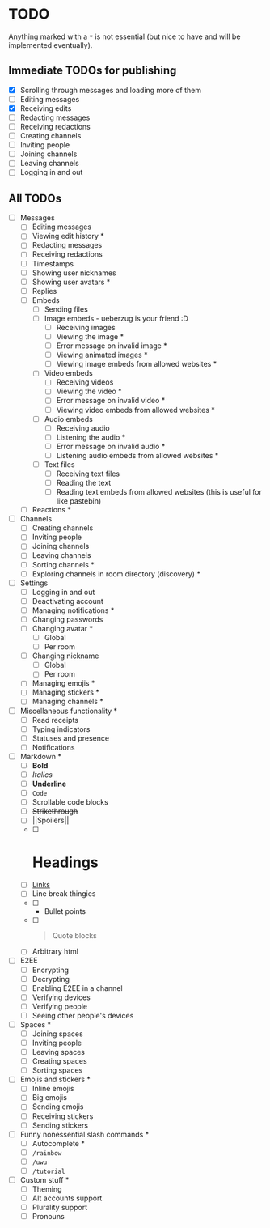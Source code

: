 # TODO
Anything marked with a `*` is not essential (but nice to have and will be implemented eventually).

## Immediate TODOs for publishing
 - [X] Scrolling through messages and loading more of them
 - [ ] Editing messages
 - [X] Receiving edits
 - [ ] Redacting messages
 - [ ] Receiving redactions
 - [ ] Creating channels
 - [ ] Inviting people
 - [ ] Joining channels
 - [ ] Leaving channels
 - [ ] Logging in and out

## All TODOs
 - [ ] Messages
     - [ ] Editing messages
     - [ ] Viewing edit history *
     - [ ] Redacting messages
     - [ ] Receiving redactions
     - [ ] Timestamps
     - [ ] Showing user nicknames
     - [ ] Showing user avatars *
     - [ ] Replies
     - [ ] Embeds
         - [ ] Sending files
         - [ ] Image embeds - ueberzug is your friend :D
             - [ ] Receiving images
             - [ ] Viewing the image *
             - [ ] Error message on invalid image *
             - [ ] Viewing animated images *
             - [ ] Viewing image embeds from allowed websites *
         - [ ] Video embeds
             - [ ] Receiving videos
             - [ ] Viewing the video *
             - [ ] Error message on invalid video *
             - [ ] Viewing video embeds from allowed websites *
         - [ ] Audio embeds
             - [ ] Receiving audio
             - [ ] Listening the audio *
             - [ ] Error message on invalid audio *
             - [ ] Listening audio embeds from allowed websites *
         - [ ] Text files
             - [ ] Receiving text files
             - [ ] Reading the text
             - [ ] Reading text embeds from allowed websites (this is useful for like pastebin)
     - [ ] Reactions *
 - [ ] Channels
     - [ ] Creating channels
     - [ ] Inviting people
     - [ ] Joining channels
     - [ ] Leaving channels
     - [ ] Sorting channels *
     - [ ] Exploring channels in room directory (discovery) *
 - [ ] Settings
     - [ ] Logging in and out
     - [ ] Deactivating account
     - [ ] Managing notifications *
     - [ ] Changing passwords
     - [ ] Changing avatar *
         - [ ] Global
         - [ ] Per room
     - [ ] Changing nickname
         - [ ] Global
         - [ ] Per room
     - [ ] Managing emojis *
     - [ ] Managing stickers *
     - [ ] Managing channels *
 - [ ] Miscellaneous functionality *
     - [ ] Read receipts
     - [ ] Typing indicators
     - [ ] Statuses and presence
     - [ ] Notifications
 - [ ] Markdown *
     - [ ] **Bold**
     - [ ] *Italics*
     - [ ] __Underline__
     - [ ] `Code`
     - [ ] Scrollable code blocks
     - [ ] ~~Strikethrough~~
     - [ ] ||Spoilers||
     - [ ] # Headings
     - [ ] [Links](https://lauwa.xyz)
     - [ ] Line break thingies
     - [ ]  - Bullet points
     - [ ] > Quote blocks
     - [ ] Arbitrary html
 - [ ] E2EE
     - [ ] Encrypting
     - [ ] Decrypting
     - [ ] Enabling E2EE in a channel
     - [ ] Verifying devices
     - [ ] Verifying people
     - [ ] Seeing other people's devices
 - [ ] Spaces *
     - [ ] Joining spaces
     - [ ] Inviting people
     - [ ] Leaving spaces
     - [ ] Creating spaces
     - [ ] Sorting spaces
 - [ ] Emojis and stickers *
     - [ ] Inline emojis
     - [ ] Big emojis
     - [ ] Sending emojis
     - [ ] Receiving stickers
     - [ ] Sending stickers
 - [ ] Funny nonessential slash commands *
     - [ ] Autocomplete *
     - [ ] `/rainbow`
     - [ ] `/uwu`
     - [ ] `/tutorial`
 - [ ] Custom stuff *
     - [ ] Theming
     - [ ] Alt accounts support
     - [ ] Plurality support
     - [ ] Pronouns
